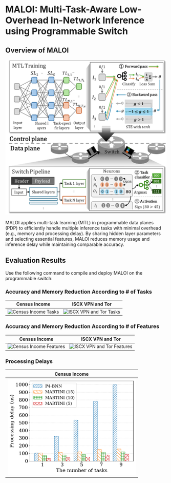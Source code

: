 # MALOI: Multi-Task-Aware Low-Overhead In-Network Inference using Programmable Switch

## Overview of MALOI

<p align="center">
<img src="figures/MTL.png" alt="MALOI Overview" width="600">

MALOI applies multi-task learning (MTL) in programmable data planes (PDP) to efficiently handle multiple inference tasks with minimal overhead (e.g., memory and processing delay). By sharing hidden layer parameters and selecting essential features, MALOI reduces memory usage and inference delay while maintaining comparable accuracy.

## Evaluation Results
Use the following command to compile and deploy MALOI on the programmable switch:

### Accuracy and Memory Reduction According to # of Tasks 
| Census Income | ISCX VPN and Tor | 
|------------------|------------------|
| <img src="graph_1.png" alt="Census Income Tasks" width="400"> | <img src="graph_1_network.png" alt="ISCX VPN and Tor Tasks" width="400"> | 

### Accuracy and Memory Reduction According to # of Features 
| Census Income | ISCX VPN and Tor | 
|------------------|------------------|
| <img src="graph_2.png" alt="Census Income Features" width="400"> | <img src="graph_2_network.png" alt="ISCX VPN and Tor Features" width="400"> | 

### Processing Delays 
| Census Income | 
|------------------|
| <img src="figures/graph_3.png" alt="Census Income Delay" width="400"> |

